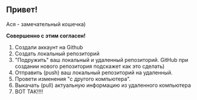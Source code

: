 ## Привет!

Ася - замечательный кошечка)

**Совершенно с этим согласен!**

1. Создали аккаунт на Github
2. Создать локальный репозиторий
3. "Подружить" ваш локальный и удаленный репозиторий. GitHub при создании нового репозитория подскажет как это сделать)
4. Отправить (push) ваш локальный репозиторий на удаленный.
5. Провети изменения "с другого компьютера".
6. Выкачать (pull) актуальную информацию из удаленного компьютера
7. ВОТ ТАК!!!!
